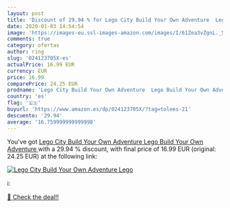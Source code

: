 ```yaml
---
layout: post
title: 'Discount of 29.94 % for Lego City Build Your Own Adventure  Lego'
date: 2020-01-03 14:54:54
image: 'https://images-eu.ssl-images-amazon.com/images/I/61Zea3vZgnL._SL200_.jpg'
comments: true
category: ofertas
author: ring
slug: '024123705X-es'
actualPrice: 16.99 EUR
currency: EUR
price: 16.99
comparePrice: 24.25 EUR
prodname: 'Lego City Build Your Own Adventure  Lego Build Your Own Adventure '
country: 'es'
flag: '🇪🇸'
buyurl: 'https://www.amazon.es/dp/024123705X/?tag=tolees-21'
descuento: '29.94'
average: '16.759999999999998'
---
```


You've got [Lego City Build Your Own Adventure  Lego Build Your Own Adventure ](https://www.amazon.es/dp/024123705X/?tag=tolees-21) with a  29.94 % discount, with final price of 16.99 EUR (original: 24.25 EUR) at the following link:

[![Lego City Build Your Own Adventure  Lego](https://images-eu.ssl-images-amazon.com/images/I/61Zea3vZgnL._SL200_.jpg)](https://www.amazon.es/dp/024123705X/?tag=tolees-21)

ℹ️:


[🛒 Check the deal!!](https://www.amazon.es/dp/024123705X/?tag=tolees-21)
